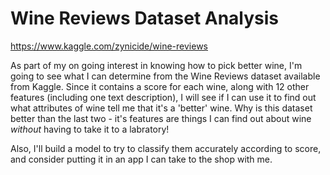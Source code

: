 # Wine Reviews Dataset Analysis
https://www.kaggle.com/zynicide/wine-reviews

As part of my on going interest in knowing how to pick better wine, I'm going to see what I can determine from the Wine Reviews dataset available from Kaggle. Since it contains a score for each wine, along with 12 other features (including one text description), I will see if I can use it to find out what attributes of wine tell me that it's a 'better' wine. Why is this dataset better than the last two - it's features are things I can find out about wine _without_ having to take it to a labratory! 

Also, I'll build a model to try to classify them accurately according to score, and consider putting it in an app I can take to the shop with me. 
